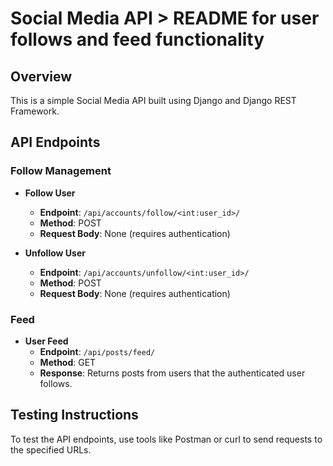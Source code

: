 # Social Media API > README for user follows and feed functionality

## Overview

This is a simple Social Media API built using Django and Django REST Framework.

## API Endpoints

### Follow Management

- **Follow User**
  - **Endpoint**: `/api/accounts/follow/<int:user_id>/`
  - **Method**: POST 
  - **Request Body**: None (requires authentication)

- **Unfollow User**
  - **Endpoint**: `/api/accounts/unfollow/<int:user_id>/`
  - **Method**: POST 
  - **Request Body**: None (requires authentication)

### Feed

- **User Feed**
  - **Endpoint**: `/api/posts/feed/`
  - **Method**: GET 
  - **Response**: Returns posts from users that the authenticated user follows.

## Testing Instructions

To test the API endpoints, use tools like Postman or curl to send requests to the specified URLs.